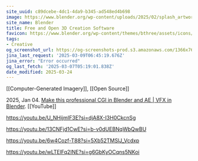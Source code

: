 ```yaml
---
site_uuid: c89dcebe-4dc1-4da9-b345-ad548ed4b698
image: https://www.blender.org/wp-content/uploads/2025/02/splash_artwork_2K-480x270.webp
site_name: Blender
title: Free and Open 3D Creation Software
favicon: https://www.blender.org/wp-content/themes/bthree/assets/icons/favicon-32x32.png
tags:
- Creative
og_screenshot_url: https://og-screenshots-prod.s3.amazonaws.com/1366x768/80/false/10c38833207c9dae614d56b5f1b3e52ab7f02323a5b9d583372dfb8cc137ce6c.jpeg
jina_last_request: '2025-03-09T06:45:19.676Z'
jina_error: "Error occurred"
og_last_fetch: '2025-03-07T05:19:01.838Z'
date_modified: 2025-03-24
---
```




[[Computer-Generated Imagery]], [[Open Source]]

2025, Jan 04. [Make this professional CGI in Blender and AE | VFX in Blender](https://youtu.be/GbPPKR2nQmk?si=LuV9_lSHANvqq66H). [[YouTube]]

https://youtu.be/U_NHijmIF3E?si=djA8X-I3H0CkcnSg

https://youtu.be/13CNFjd1CwE?si=b-v0dUEBNqWbQwBU

https://youtu.be/6w4Cozf-T88?si=5Xb52TMSlJ_Vcdxp

https://youtu.be/wLTElFq2INE?si=g6GbKyOCqns5NKoi